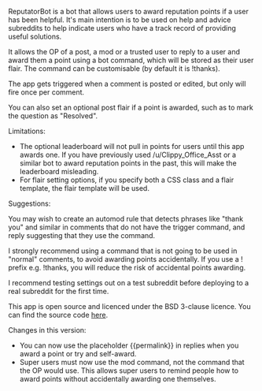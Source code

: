 ReputatorBot is a bot that allows users to award reputation points if a user has been helpful. It's main intention is to be used on help and advice subreddits to help indicate users who have a track record of providing useful solutions.

It allows the OP of a post, a mod or a trusted user to reply to a user and award them a point using a bot command, which will be stored as their user flair. The command can be customisable (by default it is !thanks).

The app gets triggered when a comment is posted or edited, but only will fire once per comment.

You can also set an optional post flair if a point is awarded, such as to mark the question as "Resolved".

Limitations:
* The optional leaderboard will not pull in points for users until this app awards one. If you have previously used /u/Clippy_Office_Asst or a similar bot to award reputation points in the past, this will make the leaderboard misleading.
* For flair setting options, if you specify both a CSS class and a flair template, the flair template will be used.

Suggestions:

You may wish to create an automod rule that detects phrases like "thank you" and similar in comments that do not have the trigger command, and reply suggesting that they use the command.

I strongly recommend using a command that is not going to be used in "normal" comments, to avoid awarding points accidentally. If you use a ! prefix e.g. !thanks, you will reduce the risk of accidental points awarding.

I recommend testing settings out on a test subreddit before deploying to a real subreddit for the first time.

This app is open source and licenced under the BSD 3-clause licence. You can find the source code [here](https://github.com/fsvreddit/reputatorbot).

Changes in this version:

* You can now use the placeholder {{permalink}} in replies when you award a point or try and self-award.
* Super users must now use the mod command, not the command that the OP would use. This allows super users to remind people how to award points without accidentally awarding one themselves.
